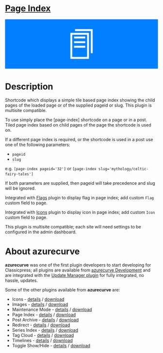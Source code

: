 # [Page Index](https://development.azurecurve.co.uk/classicpress-plugins/page-index/)
![Plugin Banner](/assets/pluginimages/banner-1544x500.png)

# Description

Shortcode which displays a simple tile based page index showing the child pages of the loaded page or of the supplied pageid or slug. This plugin is multisite compatible.

To use simply place the [page-index] shortcode on a page or in a post. Tiled page index based on child pages of the page the shortcode is used on.

If a different page index is required, or the shortcode is used in a post use one of the following parameters:
* `pageid`
* `slug`

e.g. `[page-index pageid='32']` or `[page-index slug='mythology/celtic-fairy-tales']`

If both parameters are supplied, then pageid will take precedence and slug will be ignored.

Integrated with [Flags](https://development.azurecurve.co.uk/classicpress-plugins/flags/) plugin to display flag in page index; add custom `Flag` custom field to page.

Integrated with [Icons](https://development.azurecurve.co.uk/classicpress-plugins/icons/) plugin to display icon in page index; add custom `Icon` custom field to page.

This plugin is multisite compatible; each site will need settings to be configured in the admin dashboard.

# About azurecurve

**azurecurve** was one of the first plugin developers to start developing for Classicpress; all plugins are available from [azurecurve Development](https://development.azurecurve.co.uk/) and are integrated with the [Update Manager plugin](https://directory.classicpress.net/plugins/update-manager) for fully integrated, no hassle, updates.

Some of the other plugins available from **azurecurve** are:
 * Icons - [details](https://development.azurecurve.co.uk/classicpress-plugins/icons/) / [download](https://github.com/azurecurve/azrcrv-icons/releases/latest/)
 * Images - [details](https://development.azurecurve.co.uk/classicpress-plugins/images/) / [download](https://github.com/azurecurve/azrcrv-images/releases/latest/)
 * Maintenance Mode - [details](https://development.azurecurve.co.uk/classicpress-plugins/maintenance-mode/) / [download](https://github.com/azurecurve/azrcrv-maintenance-mode/releases/latest/)
 * Page Index - [details](https://development.azurecurve.co.uk/classicpress-plugins/page-index/) / [download](https://github.com/azurecurve/azrcrv-page-index/releases/latest/)
 * Post Archive - [details](https://development.azurecurve.co.uk/classicpress-plugins/post-archive/) / [download](https://github.com/azurecurve/azrcrv-post-archive/releases/latest/)
 * Redirect - [details](https://development.azurecurve.co.uk/classicpress-plugins/redirect/) / [download](https://github.com/azurecurve/azrcrv-redirect/releases/latest/)
 * Series Index - [details](https://development.azurecurve.co.uk/classicpress-plugins/series-index/) / [download](https://github.com/azurecurve/azrcrv-series-index/releases/latest/)
 * Tag Cloud - [details](https://development.azurecurve.co.uk/classicpress-plugins/tag-cloud/) / [download](https://github.com/azurecurve/azrcrv-tag-cloud/releases/latest/)
 * Timelines - [details](https://development.azurecurve.co.uk/classicpress-plugins/timelines/) / [download](https://github.com/azurecurve/azrcrv-timelines/releases/latest/)
 * Toggle Show/Hide - [details](https://development.azurecurve.co.uk/classicpress-plugins/toggle-showhide/) / [download](https://github.com/azurecurve/azrcrv-toggle-showhide/releases/latest/)
